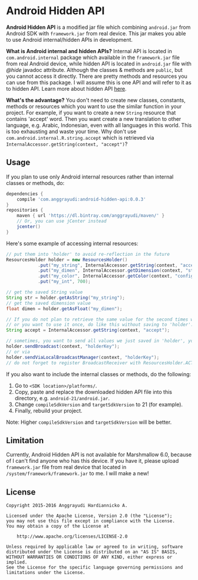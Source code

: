 # Android Hidden API
**Android Hidden API** is a modified jar file which combining `android.jar` from Android SDK with `framework.jar` from real device. This jar makes you able to use Android internal/hidden APIs in development.

**What is Android internal and hidden APIs?**
Internal API is located in `com.android.internal` package which available in the `framework.jar` file from real Android device, while hidden API is located in `android.jar` file with *@hide* javadoc attribute. Although the classes & methods are `public`, but you cannot access it directly. There are pretty methods and resources you can use from this package. I will assume this is one API and will refer to it as to hidden API. Learn more about hidden API [here][1].

**What's the advantage?**
You don't need to create new classes, constants, methods or resources which you want to use the similar function in your project. For example, if you want to create a new `String` resource that contains 'accept' word. Then you want create a new translation to other language, e.g. Arabic, Indonesian, even with all languages in this world. This is too exhausting and waste your time. Why don't use `com.android.internal.R.string.accept` which is retrieved via `InternalAccessor.getString(context, "accept")`?

## Usage
If you plan to use only Android internal resources rather than internal classes or methods,
do:

````gradle
dependencies {
    compile 'com.anggrayudi:android-hidden-api:0.0.3'
}
repositories {
    maven { url 'https://dl.bintray.com/anggrayudi/maven/' }
    // Or, you can use jCenter instead
    jcenter()
}
````

Here's some example of accessing internal resources:
    
```java
// put them into 'holder' to avoid re-reflection in the future
ResourcesHolder holder = new ResourcesHolder()
            .put("my_string", InternalAccessor.getString(context, "accept"))
            .put("my_dimen", InternalAccessor.getDimension(context, "status_bar_height"))
            .put("my_color", InternalAccessor.getColor(context, "config_defaultNotificationColor"))
            .put("my_int", 700);

// get the saved String value
String str = holder.getAsString("my_string");
// get the saved dimension value
float dimen = holder.getAsFloat("my_dimen");

// If you do not plan to retrieve the same value for the second times with InternalAccessor utility class,
// or you want to use it once, do like this without saving to 'holder':
String accept = InternalAccessor.getString(context, "accept");

// sometimes, you want to send all values we just saved in 'holder', you can send them with:
holder.sendBroadcast(context, "holderKey");
// or via
holder.sendViaLocalBroadcastManager(context, "holderKey");
// do not forget to register BroadcastReceiver with ResourcesHolder.ACTION_SEND_RESOURCES_HOLDER
```

If you also want to include the internal classes or methods, do the following:

1. Go to `<SDK location>/platforms/`.
2. Copy, paste and replace the downloaded hidden API file into this directory, e.g. `android-21/android.jar`.
3. Change `compileSdkVersion` and `targetSdkVersion` to 21 (for example).
4. Finally, rebuild your project.

Note: Higher `compileSdkVersion` and `targetSdkVersion` will be better.

## Limitation

Currently, Android Hidden API is not available for Marshmallow 6.0, because of I can't find anyone who has this device. If you have it, please upload `framework.jar` file from real device that located in `/system/framework/framework.jar` to me. I will make a new!

## License

    Copyright 2015-2016 Anggrayudi Hardiannicko A.
    
    Licensed under the Apache License, Version 2.0 (the "License");
    you may not use this file except in compliance with the License.
    You may obtain a copy of the License at
    
        http://www.apache.org/licenses/LICENSE-2.0
    
    Unless required by applicable law or agreed to in writing, software
    distributed under the License is distributed on an "AS IS" BASIS,
    WITHOUT WARRANTIES OR CONDITIONS OF ANY KIND, either express or implied.
    See the License for the specific language governing permissions and
    limitations under the License.


  [1]: https://devmaze.wordpress.com/2011/01/18/using-com-android-internal-part-1-introduction/
